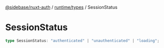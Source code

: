 [@sidebase/nuxt-auth](../../../index.md) / [runtime/types](../index.md) / SessionStatus

# SessionStatus

```ts
type SessionStatus: "authenticated" | "unauthenticated" | "loading";
```
